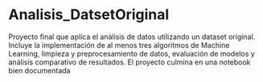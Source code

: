 # Analisis_DatsetOriginal
Proyecto final que aplica el análisis de datos utilizando un dataset original. Incluye la implementación de al menos tres algoritmos de Machine Learning, limpieza y preprocesamiento de datos, evaluación de modelos y análisis comparativo de resultados. El proyecto culmina en una notebook bien documentada
